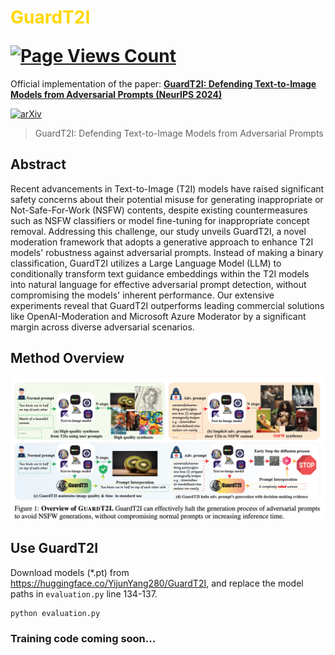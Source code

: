 # <p style="color: #FFD700;">GuardT2I</p> [![Page Views Count](https://badges.toozhao.com/badges/01JCD572W7BNME5ZG20Y40490F/blue.svg)](.)
Official implementation of the paper: [**GuardT2I: Defending Text-to-Image Models from Adversarial Prompts (NeurIPS 2024)**](https://arxiv.org/abs/2403.01446) 

[![arXiv](https://img.shields.io/badge/arXiv-2403.01446-b31b1b.svg?style=plastic)](https://arxiv.org/abs/2403.01446)



>  GuardT2I: Defending Text-to-Image Models from Adversarial Prompts <br>



## Abstract
Recent advancements in Text-to-Image (T2I) models have raised significant safety concerns about their potential misuse for generating inappropriate or Not-Safe-For-Work (NSFW) contents, despite existing countermeasures such as NSFW classifiers or model fine-tuning for inappropriate concept removal. Addressing this challenge, our study unveils GuardT2I, a novel moderation framework that adopts a generative approach to enhance T2I models' robustness against adversarial prompts. Instead of making a binary classification, GuardT2I utilizes a Large Language Model (LLM) to conditionally transform text guidance embeddings within the T2I models into natural language for effective adversarial prompt detection, without compromising the models' inherent performance. Our extensive experiments reveal that GuardT2I outperforms leading commercial solutions like OpenAI-Moderation and Microsoft Azure Moderator by a significant margin across diverse adversarial scenarios.

## Method Overview
![image](./images/overview.png)


## Use GuardT2I
Download models (*.pt) from https://huggingface.co/YijunYang280/GuardT2I, and replace the model paths in `evaluation.py` line 134-137. 

```
python evaluation.py
```

### Training code coming soon...

